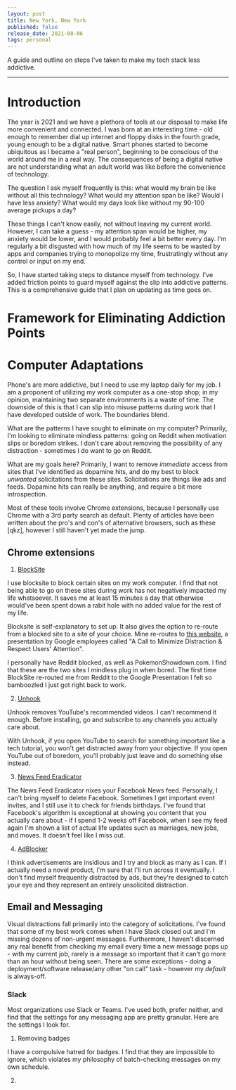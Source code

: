 ```yaml
---
layout: post
title: New York, New York
published: false
release_date: 2021-08-06
tags: personal 
---
```


A guide and outline on steps I've taken to make my tech stack less addictive. 
<!--excerpt-->

---

# Introduction 

The year is 2021 and we have a plethora of tools at our disposal to make life more convenient and connected. I was born at an interesting time - old enough to remember dial up internet and floppy disks in the fourth grade, young enough to be a digital native. Smart phones started to become ubiquitous as I became a "real person", beginning to be conscious of the world around me in a real way. The consequences of being a digital native are not understanding what an adult world was like before the convenience of technology. 

The question I ask myself frequently is this: what would my brain be like without all this technology? What would my attention span be like? Would I have less anxiety? What would my days look like without my 90-100 average pickups a day? 

These things I can't know easily, not without leaving my current world. However, I can take a guess - my attention span would be higher, my anxiety would be lower, and I would probably feel a bit better every day. I'm regularly a bit disgusted with how much of my life seems to be wasted by apps and companies trying to monopolize my time, frustratingly without any control or input on my end. 

So, I have started taking steps to distance myself from technology. I've added friction points to guard myself against the slip into addictive patterns. This is a comprehensive guide that I plan on updating as time goes on. 

<!-- More information here on an actual ontology, how to adapt this to your devices but also a more theory level,  of identifying -> eliminating -> retrospective -> repeat  -->

<!-- Also put in screen shots  -->

# Framework for Eliminating Addiction Points

# Computer Adaptations

Phone's are more addictive, but I need to use my laptop daily for my job. I am a proponent of utilizing my work computer as a one-stop shop; in my opinion, maintaining two separate environments is a waste of time. The downside of this is that I can slip into misuse patterns during work that I have developed outside of work. The boundaries blend. 

What are the patterns I have sought to eliminate on my computer? Primarily, I'm looking to eliminate mindless patterns: going on Reddit when motivation slips or boredom strikes. I don't care about removing the possibility of any distraction - sometimes I do want to go on Reddit. 

What are my goals here? Primarily, I want to remove *immediate* access from sites that I've identified as dopamine hits, and do my best to block *unwanted* solicitations from these sites. Solicitations are things like ads and feeds. Dopamine hits can really be anything, and require a bit more introspection.

Most of these tools involve Chrome extensions, because I personally use Chrome with a 3rd party search as default. Plenty of articles have been written about the pro's and con's of alternative browsers, such as these [qkz], however I still haven't yet made the jump. 

## Chrome extensions 

1. [BlockSite](https://chrome.google.com/webstore/detail/blocksite-block-websites/eiimnmioipafcokbfikbljfdeojpcgbh) 

I use blocksite to block certain sites on my work computer. I find that not being able to go on these sites during work has not negatively impacted my life whatsoever. It saves me at least 15 minutes a day that otherwise would've been spent down a rabit hole with no added value for the rest of my life. 

Blocksite is self-explanatory to set up. It also gives the option to re-route from a blocked site to a site of your choice. Mine re-routes to [this website](http://www.minimizedistraction.com/), a presentation by Google employees called "A Call to Minimize Distraction & Respect Users' Attention".

I personally have Reddit blocked, as well as PokemonShowdown.com. I find that these are the two sites I mindless plug in when bored. The first time BlockSite re-routed me from Reddit to the Google Presentation I felt so bamboozled I just got right back to work. 

2. [Unhook](https://chrome.google.com/webstore/detail/unhook-remove-youtube-rec/khncfooichmfjbepaaaebmommgaepoid) 

Unhook removes YouTube's recommended videos. I can't recommend it enough. Before installing, go and subscribe to any channels you actually care about. 

With Unhook, if you open YouTube to search for something important like a tech tutorial, you won't get distracted away from your objective. If you open YouTube out of boredom, you'll probably just leave and do something else instead. 

3. [News Feed Eradicator](https://chrome.google.com/webstore/detail/news-feed-eradicator/fjcldmjmjhkklehbacihaiopjklihlgg?hl=en)

The News Feed Eradicator nixes your Facebook News feed. Personally, I can't bring myself to delete Facebook. Sometimes I get important event invites, and I still use it to check for friends birthdays. I've found that Facebook's algorithm is exceptional at showing you content that you actually care about - if I spend 1-2 weeks off Facebook, when I see my feed again I'm shown a list of actual life updates such as marriages, new jobs, and moves. It doesn't feel like I miss out. 

<!-- Any Instagram news feed eradiactor? -->

4. [AdBlocker](https://chrome.google.com/webstore/detail/adblock-plus-free-ad-bloc/cfhdojbkjhnklbpkdaibdccddilifddb) 

I think advertisements are insidious and I try and block as many as I can. If I actually need a novel product, I'm sure that I'll run across it eventually. I don't find myself frequently distracted by ads, but they're designed to catch your eye and they represent an entirely unsolicited distraction. 

## Email and Messaging

Visual distractions fall primarily into the category of solicitations. I've found that some of my best work comes when I have Slack closed out and I'm missing dozens of non-urgent messages. Furthermore, I haven't discerned any real benefit from checking my email every time a new message pops up - with my current job, rarely is a message so important that it can't go more than an hour without being seen. There are some exceptions - doing a deployment/software release/any other "on call" task - however my *default* is always-off.


### Slack

Most organizations use Slack or Teams. I've used both, prefer neither, and find that the settings for any messaging app are pretty granular. Here are the settings I look for. 

1. Removing badges 

I have a compulsive hatred for badges. I find that they are impossible to ignore, which violates my philosophy of batch-checking messages on my own schedule. 

<!-- Instructions -->

2. 